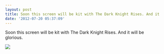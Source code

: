 ```yaml
---
layout: post
title: Soon this screen will be kit with The Dark Knight Rises. And it will be glorious.
date: '2012-07-20 05:37:09'
---
```


Soon this screen will be kit with The Dark Knight Rises. And it will be
glorious.

![](http://31.media.tumblr.com/tumblr_m7g29xp1ko1qzpdrho1_1280.jpg)
